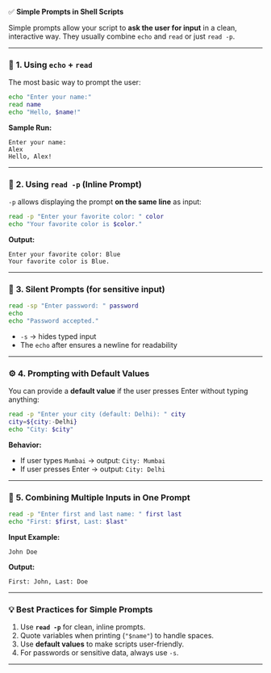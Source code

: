 ✅ **Simple Prompts in Shell Scripts**

Simple prompts allow your script to **ask the user for input** in a clean, interactive way. They usually combine `echo` and `read` or just `read -p`.

---

### 🧩 **1. Using `echo` + `read`**

The most basic way to prompt the user:

```bash
echo "Enter your name:"
read name
echo "Hello, $name!"
```

**Sample Run:**

```
Enter your name:
Alex
Hello, Alex!
```

---

### 🧠 **2. Using `read -p` (Inline Prompt)**

`-p` allows displaying the prompt **on the same line** as input:

```bash
read -p "Enter your favorite color: " color
echo "Your favorite color is $color."
```

**Output:**

```
Enter your favorite color: Blue
Your favorite color is Blue.
```

---

### 🧩 **3. Silent Prompts (for sensitive input)**

```bash
read -sp "Enter password: " password
echo
echo "Password accepted."
```

* `-s` → hides typed input
* The `echo` after ensures a newline for readability

---

### ⚙️ **4. Prompting with Default Values**

You can provide a **default value** if the user presses Enter without typing anything:

```bash
read -p "Enter your city (default: Delhi): " city
city=${city:-Delhi}
echo "City: $city"
```

**Behavior:**

* If user types `Mumbai` → output: `City: Mumbai`
* If user presses Enter → output: `City: Delhi`

---

### 🧾 **5. Combining Multiple Inputs in One Prompt**

```bash
read -p "Enter first and last name: " first last
echo "First: $first, Last: $last"
```

**Input Example:**

```
John Doe
```

**Output:**

```
First: John, Last: Doe
```

---

### 💡 **Best Practices for Simple Prompts**

1. Use **`read -p`** for clean, inline prompts.
2. Quote variables when printing (`"$name"`) to handle spaces.
3. Use **default values** to make scripts user-friendly.
4. For passwords or sensitive data, always use `-s`.

---


